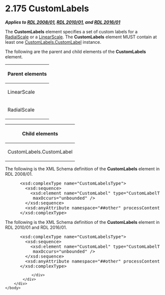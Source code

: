 <html dir="LTR" xmlns:mshelp="http://msdn.microsoft.com/mshelp" xmlns:ddue="http://ddue.schemas.microsoft.com/authoring/2003/5" xmlns:xlink="http://www.w3.org/1999/xlink" xmlns:tool="http://www.microsoft.com/tooltip">
    <head>
        <meta http-equiv="Content-Type" content="text/html; CHARSET=utf-8"></meta>
        <meta name="save" content="history"></meta>
        <title>2.175 CustomLabels</title>
        <xml>
            <mshelp:toctitle title="2.175 CustomLabels"></mshelp:toctitle>
            <mshelp:rltitle title="[MS-RDL]: CustomLabels"></mshelp:rltitle>
            <mshelp:keyword index="A" term="b563b913-9d20-4bc8-b366-4558c8ca280f"></mshelp:keyword>
            <mshelp:attr name="DCSext.ContentType" value="open specification"></mshelp:attr>
            <mshelp:attr name="AssetID" value="b563b913-9d20-4bc8-b366-4558c8ca280f"></mshelp:attr>
            <mshelp:attr name="TopicType" value="kbRef"></mshelp:attr>
            <mshelp:attr name="DCSext.Title" value="[MS-RDL]: CustomLabels" />
        </xml>
    </head>
    <body>
        <div id="header">
            <h1 class="heading">2.175 CustomLabels</h1>
        </div>
        <div id="mainSection">
            <div id="mainBody">
                <div id="allHistory" class="saveHistory"></div>
                <div id="sectionSection0" class="section" name="collapseableSection">
                    

<p><b><i>Applies to </i></b><a href="1e855f94-4617-47e4-b89e-0856c6cb420f.html"><b><i>RDL 2008/01</i></b></a><b><i>,
</i></b><a href="3428e690-a348-4ec7-8a6a-8efb42d2cdee.html"><b><i>RDL 2010/01</i></b></a><b><i>,
and </i></b><a href="52ce3983-2bfc-4e72-9359-42aaf5fe4509.html"><b><i>RDL 2016/01</i></b></a></p>

<p>The <b>CustomLabels</b> element specifies a set of custom
labels for a <a href="86468d9f-c561-4b50-a689-5dfccfde8495.html">RadialScale</a>
or a <a href="744f8b40-7ad5-4652-94a1-76ae5df59389.html">LinearScale</a>. The <b>CustomLabels</b>
element MUST contain at least one <a href="6794cf7b-8f18-4c3d-b750-0b1a954810ab.html">CustomLabels.CustomLabel</a>
instance. </p>

<p>The following are the parent and child elements of the <b>CustomLabels</b>
element.</p>

<table>
 <thead>
  <tr>
   <th>
   <p>Parent elements</p>
   </th>
  </tr>
 </thead>
 <tr>
  <td>
  <p>LinearScale</p>
  </td>
 </tr>
 <tr>
  <td>
  <p>RadialScale</p>
  </td>
 </tr>
</table>

<p> </p>

<table>
 <thead>
  <tr>
   <th>
   <p>Child elements</p>
   </th>
  </tr>
 </thead>
 <tr>
  <td>
  <p>CustomLabels.CustomLabel</p>
  </td>
 </tr>
</table>

<p>The following is the XML Schema definition of the <b>CustomLabels</b>
element in RDL 2008/01.</p>

<dl>
<dd>
<div><pre> &lt;xsd:complexType name=&quot;CustomLabelsType&quot;&gt;
   &lt;xsd:sequence&gt;
     &lt;xsd:element name=&quot;CustomLabel&quot; type=&quot;CustomLabelType&quot; minOccurs=&quot;1&quot; 
      maxOccurs=&quot;unbounded&quot; /&gt;
   &lt;/xsd:sequence&gt;
   &lt;xsd:anyAttribute namespace=&quot;##other&quot; processContents=&quot;skip&quot; /&gt;
 &lt;/xsd:complexType&gt;
</pre></div>
</dd></dl>

<p>The following is the XML Schema definition of the <b>CustomLabels</b>
element in RDL 2010/01 and RDL 2016/01.</p>

<dl>
<dd>
<div><pre> &lt;xsd:complexType name=&quot;CustomLabelsType&quot;&gt;
   &lt;xsd:sequence&gt;
     &lt;xsd:element name=&quot;CustomLabel&quot; type=&quot;CustomLabelType&quot; minOccurs=&quot;1&quot; 
      maxOccurs=&quot;unbounded&quot; /&gt;
   &lt;/xsd:sequence&gt;
   &lt;xsd:anyAttribute namespace=&quot;##other&quot; processContents=&quot;lax&quot; /&gt;
 &lt;/xsd:complexType&gt;
</pre></div>
</dd></dl>


                </div>
            </div>
        </div>
    </body>
</html>